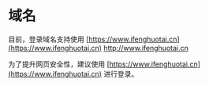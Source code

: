 # 域名

目前，登录域名支持使用 [https://www.ifenghuotai.cn](https://www.ifenghuotai.cn)     http://www.ifenghuotai.cn

为了提升网页安全性，建议使用 [https://www.ifenghuotai.cn](https://www.ifenghuotai.cn) 进行登录。








